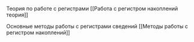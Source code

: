 
Теория по работе с регистрами [[Работа с регистром накоплений теория]]

Основные методы работы с регистрами сведений [[Методы работы с регистром накоплений]]
